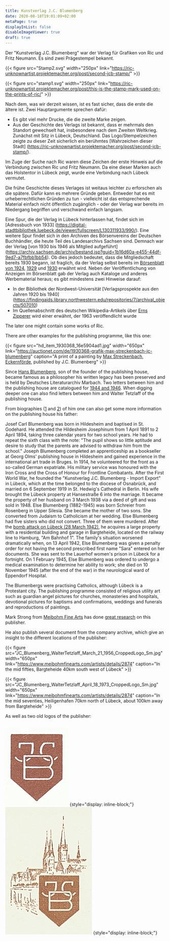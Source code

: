 ```yaml
---
title: Kunstverlag J.C. Blumenberg
date: 2020-08-18T19:01:09+02:00
metaPage: true
displayInList: false
disableImageViewer: true
draft: true
---
```


Der "Kunstverlag J.C. Blumenberg" war der Verlag für Grafiken von Ric und Fritz Neumann. Es sind zwei Prägestempel bekannt.

{{< figure src="Stamp2.svg" width="250px" link="https://ric-unknownartist.projektemacher.org/post/second-jcb-stamp/" >}}

{{< figure src="stamp1.svg" width="250px" link="https://ric-unknownartist.projektemacher.org/post/this-is-the-stamp-mark-used-on-the-prints-of-ric/" >}}

Nach dem, was wir derzeit wissen, ist es fast sicher, dass die erste die ältere ist. Zwei Hauptargumente sprechen dafür:
* Es gibt viel mehr Drucke, die die zweite Marke zeigen.
* Aus der Geschichte des Verlags ist bekannt, dass er mehrmals den Standort gewechselt hat, insbesondere nach dem Zweiten Weltkrieg. Zunächst mit Sitz in Lübeck, Deutschland. Das Logo/Stempelzeichen zeigte zu dieser Zeit sicherlich ein berühmtes [Wahrzeichen dieser Stadt] (https://ric-unknownartist.projektemacher.org/post/second-jcb-stamp/).

Im Zuge der Suche nach Ric waren diese Zeichen der erste Hinweis auf die Verbindung zwischen Ric und Fritz Neumann. Da eine dieser Marken auch das Holstentor in Lübeck zeigt, wurde eine Verbindung nach Lübeck vermutet.

Die frühe Geschichte dieses Verlages ist weitaus leichter zu erforschen als die spätere. Dafür kann es mehrere Gründe geben. Entweder hat es mit urheberrechtlichen Gründen zu tun - vielleicht ist das entsprechende Material einfach nicht öffentlich zugänglich - oder der Verlag war bereits im Niedergang begriffen und verschwand einfach langsam.

Eine Spur, die der Verlag in Lübeck hinterlassen hat, findet sich im [Adressbuch von 1933] (https://digital-stadtbibliothek.luebeck.de/viewer/fullscreen/L130311933/990/). Eine weitere Spur findet sich in den Archiven des Börsenvereins der Deutschen Buchhändler, die heute Teil des Landesarchivs Sachsen sind. Demnach war der Verlag [von 1930 bis 1946 als Mitglied aufgeführt] (https://archiv.sachsen.de/archiv/bestand.jsp?guid=1b16d60a-e455-44df-9ed7-a7fbfbb1bb54). Ob dies jedoch bedeutet, dass die Mitgliedschaft bereits 1930 begann, ist fraglich, da der Verlag selbst bereits im [Börsenblatt von 1924](https://digital.slub-dresden.de/data/kitodo/Brsfded_1666418854-1924112501_01-f/Brsfded_1666418854-1924112501_01-f_tif/jpegs/Brsfded_1666418854-1924112501_01-f.pdf), [1929](https://www.boersenblatt-digital.de/pageview?tx_dlf[id]=2576&tx_dlf[page]=54) und [1930](https://www.boersenblatt-digital.de/pageview?tx_dlf[id]=2796&tx_dlf[page]=6) erwähnt wird.
Neben der Veröffentlichung von Anzeigen im Börsenblatt gab der Verlag auch Kataloge und anderes Werbematerial heraus; es gibt mindestens zwei Hinweise darauf:
* In der Bibliothek der Nordwest-Universität [Verlagsprospekte aus den Jahren 1920 bis 1940] (https://findingaids.library.northwestern.edu/repositories/7/archival_objects/507010)
* Im Quellenabschnitt des deutschen Wikipedia-Artikels über [Erns Zipperer](https://de.wikipedia.org/wiki/Ernst_Zipperer) wird einer erwähnt, der 1963 veröffendlicht wurde



The later one might contain some works of Ric.

There are other examples for the publishing programme, like this one:

{{< figure src="hd_item_1930368_16e5904ad1.jpg" width="650px" link="https://auctionet.com/de/1930368-grafik-max-streckenbach-jc-blumenberg" caption="A print of a painting by [Max Streckenbach, Eckernförde](https://www.museum-eckernfoerde.de/das-museum/unsere-sammlung/streckenbach/), published by J.C. Blumenberg" >}}

Since [Hans Blumenberg](https://en.wikipedia.org/wiki/Hans_Blumenberg), son of the founder of the publishing house, became famous as a philosopher his written legacy has been preserved and is held by Deutsches Literaturarchiv Marbach. Two letters between him and the publishing house are catalogued for [1944 and 1946](https://kalliope-verbund.info/de/findingaid_index?fa.id=DE-2498-BF00016610&lastparam=true.). When digging deeper one can also find letters between him and Walter Tetzlaff of the publishing house.

From biographies ([1](https://www.herder.de/hk/hefte/archiv/2020/7-2020/blumenbergs-engel-zum-100-geburtstag-des-philosophen-hans-blumenberg/) and [2](https://ikaz-communio.de/ojs/index.php/ikaz/article/view/6115/6037)) of him one can also get some more information on the publishing house his father:

Josef Carl Blumenberg was born in Hildesheim and baptised in St. Godehard. He attended the Hildesheim Josephinum from 1 April 1891 to 2 April 1894, taking three calendar years for two school years. He had to repeat the sixth class with the note: "The pupil shows so little aptitude and desire to study that the parents are advised to withdraw him from the school." Joseph Blumenberg completed an apprenticeship as a bookseller at Georg Olms' publishing house in Hildesheim and gained experience in the international art trade in Bruges. In 1914, he volunteered for the front as a so-called German expatriate.  His military service was honoured with the Iron Cross and the Cross of Honour for Frontline Combatants.  After the First World War, he founded the "Kunstverlag J.C. Blumenberg - Import Export" in Lübeck, which at the time belonged to the diocese of Osnabrück, and married on 6 September 1919 in St. Hedwig's Cathedral in Berlin. His wife brought the Lübeck property at Hansestraße 6 into the marriage. It became the property of her husband on 3 March 1938 via a deed of gift and was sold in 1948.
Else Blumenberg (1882-1945) was born Schreier from Rosenberg in Upper Silesia. She became the mother of two sons. She converted from Judaism to Catholicism at her wedding. Else Blumenberg had five sisters who did not convert. Three of them were murdered.
After the [bomb attack on Lübeck (28 March 1942)](https://en.wikipedia.org/wiki/Bombing_of_L%C3%BCbeck_in_World_War_II), he acquires a large property with a residential building and garage in Bargteheide, located on the railway line to Hamburg, "Am Bahnhof 1".
The family's situation worsened dramatically when, on 13 April 1942, Else Blumenberg was given a penalty order for not having the second prescribed first name "Sara" entered on her documents. She was sent to the Lauerhof women's prison in Lübeck for a fortnight. On 1 February 1945, Else Blumenberg was ordered to undergo a medical examination to determine her ability to work; she died on 10 November 1945 (after the end of the war) in the neurological ward of Eppendorf Hospital.

The Blumenbergs were practising Catholics, although Lübeck is a Protestant city. The publishing programme consisted of religious utility art such as guardian angel pictures for churches, monasteries and hospitals, devotional pictures for baptisms and confirmations, weddings and funerals and reproductions of paintings.

Mark Strong from [Meibohm Fine Arts](https://www.meibohmfinearts.com/) has done [great research](https://www.meibohmfinearts.com/artists/details/2874) on this publisher.

He also publish several document from the company archive, which give an insight to the different locations of the publisher:

{{< figure src="JC_Blumenberg_WalterTetzlaff_March_21_1956_CroppedLogo_Sm.jpg" width="650px" link="https://www.meibohmfinearts.com/artists/details/2874" caption="In the mid fifties, Bargteheide 40km south west of Lübeck" >}}

{{< figure src="JC_Blumenberg_WalterTetzlaff_April_18_1973_CroppedLogo_Sm.jpg" width="650px" link="https://www.meibohmfinearts.com/artists/details/2874" caption="In the mid seventies, Heiligenhafen 70km north of Lübeck, about 100km away from Bargteheide" >}}

As well as two old logos of the publisher:

<div style="display: flex; justify-content: space-around; align-items: center;">

![](./logo1.jpeg)
{style="display: inline-block;"}
![](./logo2.jpeg)
{style="display: inline-block;"}

</div>
